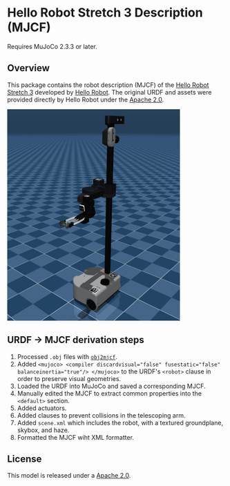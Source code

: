 # Hello Robot Stretch 3 Description (MJCF)

Requires MuJoCo 2.3.3 or later.

## Overview

This package contains the robot description (MJCF) of the [Hello Robot Stretch 3](https://hello-robot.com/product) developed by [Hello Robot](https://hello-robot.com/). The original URDF and assets were provided directly by Hello Robot under the [Apache 2.0](LICENSE).

<p float="left">
  <img src="stretch.png" width="400">
</p>

## URDF → MJCF derivation steps

1. Processed `.obj` files with [`obj2mjcf`](https://github.com/kevinzakka/obj2mjcf).
2. Added `<mujoco> <compiler discardvisual="false" fusestatic="false" balanceinertia="true"/> </mujoco>` to the URDF's
   `<robot>` clause in order to preserve visual geometries.
3. Loaded the URDF into MuJoCo and saved a corresponding MJCF.
4. Manually edited the MJCF to extract common properties into the `<default>` section.
5. Added actuators.
6. Added <exclude> clauses to prevent collisions in the telescoping arm.
7. Added `scene.xml` which includes the robot, with a textured groundplane, skybox, and haze.
8. Formatted the MJCF wiht XML formatter.

## License

This model is released under a [Apache 2.0](LICENSE).
